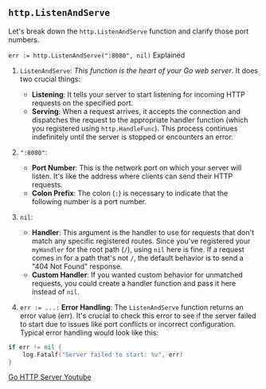 ## `http.ListenAndServe`

Let's break down the `http.ListenAndServe` function and clarify those port numbers.

`err := http.ListenAndServe(":8080", nil)` Explained

1. `ListenAndServe`: *This function is the heart of your Go web server*. It does two crucial things:
    - **Listening**: It tells your server to start listening for incoming HTTP requests on the specified port.
    - **Serving**: When a request arrives, it accepts the connection and dispatches the request to the appropriate handler function (which you registered using `http.HandleFunc`). This process continues indefinitely until the server is stopped or encounters an error.

2. `":8080"`:
    - **Port Number**: This is the network port on which your server will listen. It's like the address where clients can send their HTTP requests.
    - **Colon Prefix**: The colon (`:`) is necessary to indicate that the following number is a port number.

3. `nil`:
    - **Handler**: This argument is the handler to use for requests that don't match any specific registered routes. Since you've registered your `myHandler` for the root path (`/`), using `nil` here is fine. If a request comes in for a path that's not `/`, the default behavior is to send a "404 Not Found" response.
    - **Custom Handler**: If you wanted custom behavior for unmatched requests, you could create a handler function and pass it here instead of `nil`.

4. `err := ...:`
        **Error Handling**: The `ListenAndServe` function returns an error value (err). It's crucial to check this error to see if the server failed to start due to issues like port conflicts or incorrect configuration. Typical error handling would look like this:

```go
if err != nil {
    log.Fatalf("Server failed to start: %v", err)
}
```

[Go HTTP Server Youtube](https://www.youtube.com/watch?v=BUSn3GgR6DU&list=PLve39GJ2D71yyECswi0lVaBm_gbnDRR9v&index=5)